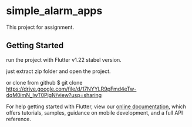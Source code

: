 # simple_alarm_apps

This project for assignment.

## Getting Started

run the project with Flutter v1.22 stabel version.

just extract zip folder and open the project.

or clone from github 
<Directory> $ git clone https://drive.google.com/file/d/17NYYLR9pFmd4eTw-dqM0imN_lwT0PigN/view?usp=sharing

For help getting started with Flutter, view our
[online documentation](https://flutter.dev/docs), which offers tutorials,
samples, guidance on mobile development, and a full API reference.
